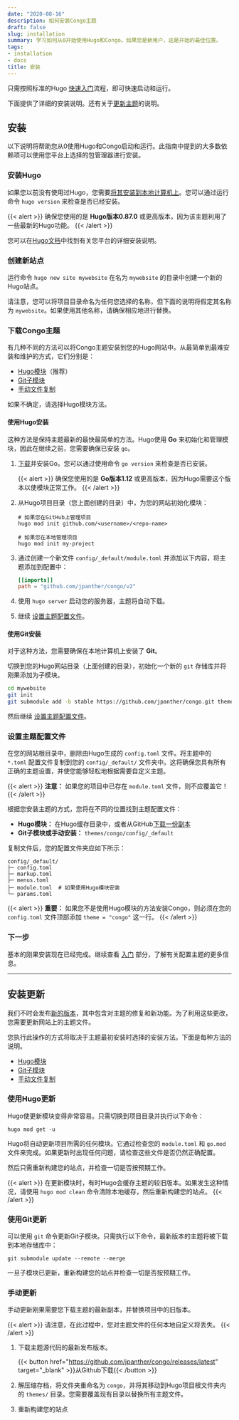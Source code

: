 ```yaml
---
date: "2020-08-16"
description: 如何安装Congo主题
draft: false
slug: installation
summary: 学习如何从0开始使用Hugo和Congo。如果您是新用户，这是开始的最佳位置。
tags:
- installation
- docs
title: 安装
---
```


只需按照标准的Hugo [快速入门](https://gohugo.io/getting-started/quick-start/)流程，即可快速启动和运行。

下面提供了详细的安装说明。还有关于[更新主题](#installing-updates)的说明。

## 安装

以下说明将帮助您从0使用Hugo和Congo启动和运行。此指南中提到的大多数依赖项可以使用您平台上选择的包管理器进行安装。

### 安装Hugo

如果您以前没有使用过Hugo，您需要[将其安装到本地计算机上](https://gohugo.io/getting-started/installing)。您可以通过运行命令 `hugo version` 来检查是否已经安装。

{{< alert >}}
确保您使用的是 **Hugo版本0.87.0** 或更高版本，因为该主题利用了一些最新的Hugo功能。
{{< /alert >}}

您可以在[Hugo文档](https://gohugo.io/getting-started/installing)中找到有关您平台的详细安装说明。

### 创建新站点

运行命令 `hugo new site mywebsite` 在名为 `mywebsite` 的目录中创建一个新的Hugo站点。

请注意，您可以将项目目录命名为任何您选择的名称，但下面的说明将假定其名称为 `mywebsite`。如果使用其他名称，请确保相应地进行替换。

### 下载Congo主题

有几种不同的方法可以将Congo主题安装到您的Hugo网站中。从最简单到最难安装和维护的方式，它们分别是：

- [Hugo模块](#使用hugo安装)（推荐）
- [Git子模块](#使用git安装)
- [手动文件复制](#手动安装)

如果不确定，请选择Hugo模块方法。

#### 使用Hugo安装

这种方法是保持主题最新的最快最简单的方法。Hugo使用 **Go** 来初始化和管理模块，因此在继续之前，您需要确保已安装 `go`。

1. [下载](https://golang.org/dl/)并安装Go。您可以通过使用命令 `go version` 来检查是否已安装。

   {{< alert >}}
   确保您使用的是 **Go版本1.12** 或更高版本，因为Hugo需要这个版本以使模块正常工作。
   {{< /alert >}}

2. 从Hugo项目目录（您上面创建的目录）中，为您的网站初始化模块：

   ```shell
   # 如果您在GitHub上管理项目
   hugo mod init github.com/<username>/<repo-name>

   # 如果您在本地管理项目
   hugo mod init my-project
   ```

3. 通过创建一个新文件 `config/_default/module.toml` 并添加以下内容，将主题添加到配置中：

   ```toml
   [[imports]]
   path = "github.com/jpanther/congo/v2"
   ```

4. 使用 `hugo server` 启动您的服务器，主题将自动下载。
5. 继续 [设置主题配置文件](#设置主题配置文件)。

#### 使用Git安装

对于这种方法，您需要确保在本地计算机上安装了 **Git**。

切换到您的Hugo网站目录（上面创建的目录），初始化一个新的 `git` 存储库并将刚果添加为子模块。

```bash
cd mywebsite
git init
git submodule add -b stable https://github.com/jpanther/congo.git themes/congo
```

然后继续 [设置主题配置文件](#设置主题配置文件)。

### 设置主题配置文件

在您的网站根目录中，删除由Hugo生成的 `config.toml` 文件。将主题中的 `*.toml` 配置文件复制到您的 `config/_default/` 文件夹中。这将确保您具有所有正确的主题设置，并使您能够轻松地根据需要自定义主题。

{{< alert >}}
**注意：** 如果您的项目中已存在 `module.toml` 文件，则不应覆盖它！
{{< /alert >}}

根据您安装主题的方式，您将在不同的位置找到主题配置文件：

- **Hugo模块：** 在Hugo缓存目录中，或者从GitHub[下载一份副本](https://minhaskamal.github.io/DownGit/#/home?url=https://github.com/jpanther/congo/tree/stable/config/_default)
- **Git子模块或手动安装：** `themes/congo/config/_default`

复制文件后，您的配置文件夹应如下所示：

```shell
config/_default/
├─ config.toml
├─ markup.toml
├─ menus.toml
├─ module.toml  # 如果使用Hugo模块安装
└─ params.toml
```

{{< alert >}}
**重要：** 如果您不是使用Hugo模块的方法安装Congo，则必须在您的 `config.toml` 文件顶部添加 `theme = "congo"` 这一行。
{{< /alert >}}

### 下一步

基本的刚果安装现在已经完成。继续查看 [入门](#入门) 部分，了解有关配置主题的更多信息。

---

## 安装更新

我们不时会发布[新的版本](https://github.com/jpanther/congo/releases)，其中包含对主题的修复和新功能。为了利用这些更改，您需要更新网站上的主题文件。

您执行此操作的方式将取决于主题最初安装时选择的安装方法。下面是每种方法的说明。

- [Hugo模块](#使用Hugo更新)
- [Git子模块](#使用Git更新)
- [手动文件复制](#手动更新)

### 使用Hugo更新

Hugo使更新模块变得非常容易。只需切换到项目目录并执行以下命令：

```shell
hugo mod get -u
```

Hugo将自动更新项目所需的任何模块。它通过检查您的 `module.toml` 和 `go.mod` 文件来完成。如果更新时出现任何问题，请检查这些文件是否仍然正确配置。

然后只需重新构建您的站点，并检查一切是否按预期工作。

{{< alert >}}
在更新模块时，有时Hugo会缓存主题的较旧版本。如果发生这种情况，请使用 `hugo mod clean` 命令清除本地缓存，然后重新构建您的站点。
{{< /alert >}}

### 使用Git更新

可以使用 `git` 命令更新Git子模块。只需执行以下命令，最新版本的主题将被下载到本地存储库中：

```shell
git submodule update --remote --merge
```

一旦子模块已更新，重新构建您的站点并检查一切是否按预期工作。

### 手动更新

手动更新刚果需要您下载主题的最新副本，并替换项目中的旧版本。

{{< alert >}}
请注意，在此过程中，您对主题文件的任何本地自定义将丢失。
{{< /alert >}}

1. 下载主题源代码的最新发布版本。

   {{< button href="https://github.com/jpanther/congo/releases/latest" target="_blank" >}}从Github下载{{< /button >}}

2. 解压缩存档，将文件夹重命名为 `congo`，并将其移动到Hugo项目根文件夹内的 `themes/` 目录。您需要覆盖现有目录以替换所有主题文件。

3. 重新构建您的站点
